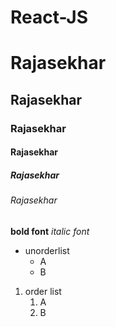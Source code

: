 # React-JS
# Rajasekhar
## Rajasekhar
### Rajasekhar
#### Rajasekhar
##### Rajasekhar
###### Rajasekhar
**bold font**
*italic font*

* unorderlist
  * A
  * B
1. order list
   1. A
   1. B
